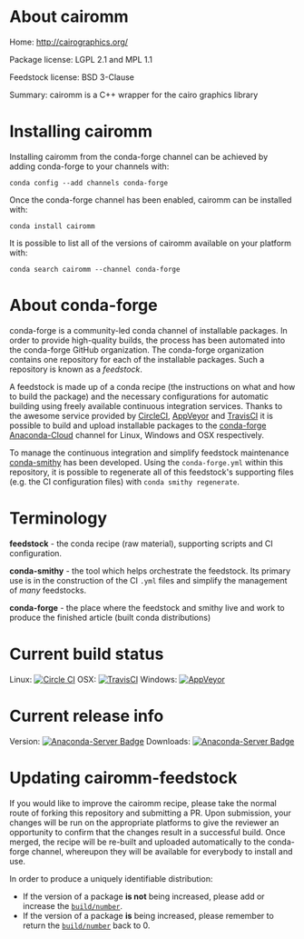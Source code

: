 About cairomm
=============

Home: http://cairographics.org/

Package license: LGPL 2.1 and MPL 1.1

Feedstock license: BSD 3-Clause

Summary: cairomm is a C++ wrapper for the cairo graphics library



Installing cairomm
==================

Installing cairomm from the conda-forge channel can be achieved by adding conda-forge to your channels with:

```
conda config --add channels conda-forge
```

Once the conda-forge channel has been enabled, cairomm can be installed with:

```
conda install cairomm
```

It is possible to list all of the versions of cairomm available on your platform with:

```
conda search cairomm --channel conda-forge
```


About conda-forge
=================

conda-forge is a community-led conda channel of installable packages.
In order to provide high-quality builds, the process has been automated into the
conda-forge GitHub organization. The conda-forge organization contains one repository
for each of the installable packages. Such a repository is known as a *feedstock*.

A feedstock is made up of a conda recipe (the instructions on what and how to build
the package) and the necessary configurations for automatic building using freely
available continuous integration services. Thanks to the awesome service provided by
[CircleCI](https://circleci.com/), [AppVeyor](http://www.appveyor.com/)
and [TravisCI](https://travis-ci.org/) it is possible to build and upload installable
packages to the [conda-forge](https://anaconda.org/conda-forge)
[Anaconda-Cloud](http://docs.anaconda.org/) channel for Linux, Windows and OSX respectively.

To manage the continuous integration and simplify feedstock maintenance
[conda-smithy](http://github.com/conda-forge/conda-smithy) has been developed.
Using the ``conda-forge.yml`` within this repository, it is possible to regenerate all of
this feedstock's supporting files (e.g. the CI configuration files) with ``conda smithy regenerate``.


Terminology
===========

**feedstock** - the conda recipe (raw material), supporting scripts and CI configuration.

**conda-smithy** - the tool which helps orchestrate the feedstock.
                   Its primary use is in the construction of the CI ``.yml`` files
                   and simplify the management of *many* feedstocks.

**conda-forge** - the place where the feedstock and smithy live and work to
                  produce the finished article (built conda distributions)

Current build status
====================

Linux: [![Circle CI](https://circleci.com/gh/conda-forge/cairomm-feedstock.svg?style=svg)](https://circleci.com/gh/conda-forge/cairomm-feedstock)
OSX: [![TravisCI](https://travis-ci.org/conda-forge/cairomm-feedstock.svg?branch=master)](https://travis-ci.org/conda-forge/cairomm-feedstock)
Windows: [![AppVeyor](https://ci.appveyor.com/api/projects/status/github/conda-forge/cairomm-feedstock?svg=True)](https://ci.appveyor.com/project/conda-forge/cairomm-feedstock/branch/master)

Current release info
====================
Version: [![Anaconda-Server Badge](https://anaconda.org/conda-forge/cairomm/badges/version.svg)](https://anaconda.org/conda-forge/cairomm)
Downloads: [![Anaconda-Server Badge](https://anaconda.org/conda-forge/cairomm/badges/downloads.svg)](https://anaconda.org/conda-forge/cairomm)


Updating cairomm-feedstock
==========================

If you would like to improve the cairomm recipe, please take the normal
route of forking this repository and submitting a PR. Upon submission, your changes will
be run on the appropriate platforms to give the reviewer an opportunity to confirm that the
changes result in a successful build. Once merged, the recipe will be re-built and uploaded
automatically to the conda-forge channel, whereupon they will be available for everybody to
install and use.

In order to produce a uniquely identifiable distribution:
 * If the version of a package **is not** being increased, please add or increase
   the [``build/number``](http://conda.pydata.org/docs/building/meta-yaml.html#build-number-and-string).
 * If the version of a package **is** being increased, please remember to return
   the [``build/number``](http://conda.pydata.org/docs/building/meta-yaml.html#build-number-and-string)
   back to 0.
